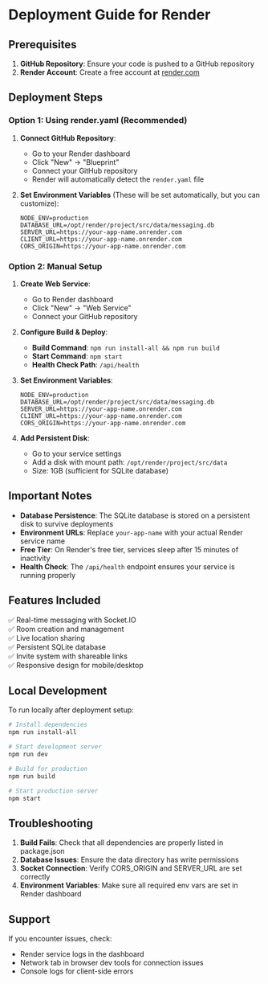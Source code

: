 # Deployment Guide for Render

## Prerequisites

1. **GitHub Repository**: Ensure your code is pushed to a GitHub repository
2. **Render Account**: Create a free account at [render.com](https://render.com)

## Deployment Steps

### Option 1: Using render.yaml (Recommended)

1. **Connect GitHub Repository**:

   - Go to your Render dashboard
   - Click "New" → "Blueprint"
   - Connect your GitHub repository
   - Render will automatically detect the `render.yaml` file

2. **Set Environment Variables** (These will be set automatically, but you can customize):
   ```
   NODE_ENV=production
   DATABASE_URL=/opt/render/project/src/data/messaging.db
   SERVER_URL=https://your-app-name.onrender.com
   CLIENT_URL=https://your-app-name.onrender.com
   CORS_ORIGIN=https://your-app-name.onrender.com
   ```

### Option 2: Manual Setup

1. **Create Web Service**:

   - Go to Render dashboard
   - Click "New" → "Web Service"
   - Connect your GitHub repository

2. **Configure Build & Deploy**:

   - **Build Command**: `npm run install-all && npm run build`
   - **Start Command**: `npm start`
   - **Health Check Path**: `/api/health`

3. **Set Environment Variables**:

   ```
   NODE_ENV=production
   DATABASE_URL=/opt/render/project/src/data/messaging.db
   SERVER_URL=https://your-app-name.onrender.com
   CLIENT_URL=https://your-app-name.onrender.com
   CORS_ORIGIN=https://your-app-name.onrender.com
   ```

4. **Add Persistent Disk**:
   - Go to your service settings
   - Add a disk with mount path: `/opt/render/project/src/data`
   - Size: 1GB (sufficient for SQLite database)

## Important Notes

- **Database Persistence**: The SQLite database is stored on a persistent disk to survive deployments
- **Environment URLs**: Replace `your-app-name` with your actual Render service name
- **Free Tier**: On Render's free tier, services sleep after 15 minutes of inactivity
- **Health Check**: The `/api/health` endpoint ensures your service is running properly

## Features Included

✅ Real-time messaging with Socket.IO  
✅ Room creation and management  
✅ Live location sharing  
✅ Persistent SQLite database  
✅ Invite system with shareable links  
✅ Responsive design for mobile/desktop

## Local Development

To run locally after deployment setup:

```bash
# Install dependencies
npm run install-all

# Start development server
npm run dev

# Build for production
npm run build

# Start production server
npm start
```

## Troubleshooting

1. **Build Fails**: Check that all dependencies are properly listed in package.json
2. **Database Issues**: Ensure the data directory has write permissions
3. **Socket Connection**: Verify CORS_ORIGIN and SERVER_URL are set correctly
4. **Environment Variables**: Make sure all required env vars are set in Render dashboard

## Support

If you encounter issues, check:

- Render service logs in the dashboard
- Network tab in browser dev tools for connection issues
- Console logs for client-side errors
